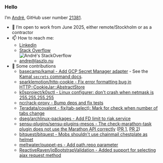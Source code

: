 ### Hello

I’m [André](https://laszlo.nu), GitHub user number [21381](https://api.github.com/users/andrelaszlo).

- 🔨 I’m open to work from June 2025, either remote/Stockholm or as a contractor
- 📫 How to reach me:
  - [Linkedin](https://www.linkedin.com/in/andrelaszlo/)
  - [Stack Overflow](https://stackoverflow.com/users/98057/andr%c3%a9-laszlo) \
    ![André's StackOverflow](https://github-readme-stackoverflow.vercel.app/?userID=98057&layout=compact)
  - [andre@laszlo.nu](mailto:andre@laszlo.nu)
- 🍪 Some contributions
  - [basecamp/kamal - Add GCP Secret Manager adapter](https://github.com/basecamp/kamal/pull/1236) - See the [Kamal `secrets` command docs](https://kamal-deploy.org/docs/commands/secrets/#gcp-secret-manager).
  - [sparklemotion/http-cookie - Fix error formatting bug in HTTP::CookieJar::AbstractStore](https://github.com/sparklemotion/http-cookie/pull/42)
  - [k0sproject/k0sctl - Linux configurer: don't crash when netmask is 255.255.255.255](https://github.com/k0sproject/k0sctl/pull/297)
  - [ncr/rack-proxy - Bump deps and fix tests](https://github.com/ncr/rack-proxy/pull/101/files)
  - [Teradata/covalent - fix(tab-select): Mark for check when number of tabs change](https://github.com/Teradata/covalent/pull/1408)
  - [dseg/archlinux-packages - Add FD limit to riak.service](https://github.com/dseg/archlinux-packages/pull/3)
  - [sensu-plugins/sensu-plugins-mesos - The check-marathon-task plugin does not use the Marathon API correctly](https://github.com/sensu-plugins/sensu-plugins-mesos/issues/9) ([PR 1](https://github.com/sensu-plugins/sensu-plugins-mesos/pull/11), [PR 2](https://github.com/sensu-plugins/sensu-plugins-mesos/pull/12))
  - [bitquest/bitquest -  Mobs shouldn't use chainmail chestplate as helmet](https://github.com/bitquest/bitquest/pull/73)
  - [meltwater/puppet-es - Add path.repo parameter](https://github.com/meltwater/puppet-es/pull/21)
  - [ReactiveRaven/jqBootstrapValidation - Added support for selecting ajax request method](https://github.com/ReactiveRaven/jqBootstrapValidation/pull/139)
